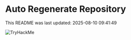# Auto Regenerate Repository

This README was last updated: 2025-08-10 09:41:49

 ![TryHackMe](https://tryhackme.com/badge/533634)